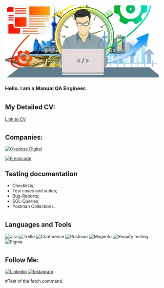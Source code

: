 [![Header](https://github.com/JB1qa/JB1qa/blob/main/assets/png.png)](https://www.upwork.com/workwith/yaroslavbryk)
### Hello. I am a Manual QA Engineer.
#
## My Detailed CV: 
[Link to CV](https://drive.google.com/file/d/1cQCY6D_5c_7Y5WWlh0jDmhzdvNAvQFCM/view?usp=share_link)
#
###
## Companies: 
 [![Ovedose Digital](https://img.shields.io/badge/Overdose%20Digital-(03%2F2021%20--%2002%2F2021)-orange?style=for-the-badge)](https://overdose.digital/)

 [![Freshcode](https://img.shields.io/badge/Freshcode-(03%2F2021%20--%2002%2F2021)-orange?style=for-the-badge)](https://freshcodeit.com/)

## Testing documentation
- Checklists; 
- Test cases and suites; 
- Bug-Reports; 
- SQL-Queries; 
- Postman Collections.
# 
## Languages and Tools
 ![Jira](https://img.shields.io/badge/Jira-E9E9E9?style=for-the-badge&logo=Jira&logoColor=0052CC)
 ![Trello](https://img.shields.io/badge/Trello-E9E9E9?style=for-the-badge&logo=Trello&logoColor=0052CC)
 ![Confluence](https://img.shields.io/badge/Confluence-E9E9E9?style=for-the-badge&logo=Confluence&logoColor=172B4D)
 ![Postman](https://img.shields.io/badge/Postman-E9E9E9?style=for-the-badge&logo=Postman&logoColor=FF6C37)
 ![Magento](https://img.shields.io/badge/Magento-E9E9E9?style=for-the-badge&logo=Magento&logoColor=EE672F)
![Shopify testing](https://img.shields.io/badge/Shopify-E9E9E9?style=for-the-badge&logo=Shopify&logoColor=7AB55C)
![Figma](https://img.shields.io/badge/Figma-E9E9E9?style=for-the-badge&logo=Figma&logoColor=F24E1E)
#
## Follow Me: 
[![Linkedin](https://img.shields.io/badge/Linkedin-E9E9E9?style=for-the-badge&logo=Linkedin&logoColor=0A66C2)](https://www.linkedin.com/in/yaroslav-bryk/)
[![Instagram](https://img.shields.io/badge/Instagram-E9E9E9?style=for-the-badge&logo=Instagram&logoColor=E4405F)](https://www.instagram.com/jaroslav_bryk/)


#Test of the fetch command. 
